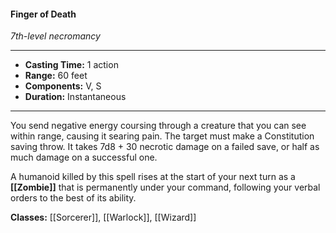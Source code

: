 #### Finger of Death
*7th-level necromancy*
___
- **Casting Time:** 1 action
- **Range:** 60 feet
- **Components:** V, S
- **Duration:** Instantaneous
---
You send negative energy coursing through a creature that you can see within range, causing it searing pain. The target must make a Constitution saving throw. It takes 7d8 + 30 necrotic damage on a failed save, or half as much damage on a successful one.

A humanoid killed by this spell rises at the start of your next turn as a **[[Zombie]]** that is permanently under your command, following your verbal orders to the best of its ability.

**Classes:** [[Sorcerer]], [[Warlock]], [[Wizard]]